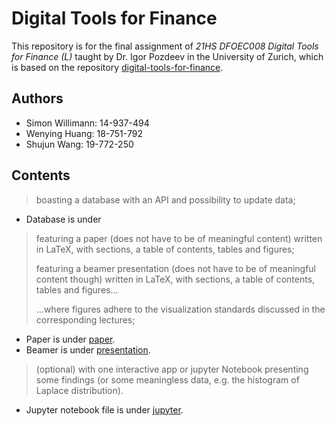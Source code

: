 # Digital Tools for Finance
This repository is for the final assignment of *21HS DFOEC008 Digital Tools for Finance (L)* taught by Dr. Igor Pozdeev in the University of Zurich, which is based on the repository [digital-tools-for-finance](https://github.com/ipozdeev/digital-tools-for-finance).

## Authors
- Simon Willimann: 14-937-494
- Wenying Huang: 18-751-792
- Shujun Wang: 19-772-250

## Contents
> boasting a database with an API and possibility to update data;

- Database is under 

> featuring a paper (does not have to be of meaningful content) written in LaTeX, with sections, a table of contents, tables and figures;
> 
> featuring a beamer presentation (does not have to be of meaningful content though) written in LaTeX, with sections, a table of contents, tables and figures...
> 
> ...where figures adhere to the visualization standards discussed in the corresponding lectures;

- Paper is under [paper](paper). 
- Beamer is under [presentation](presentation). 

> (optional) with one interactive app or jupyter Notebook presenting some findings (or some meaningless data, e.g. the histogram of Laplace distribution).

- Jupyter notebook file is under [jupyter](jupyter). 
